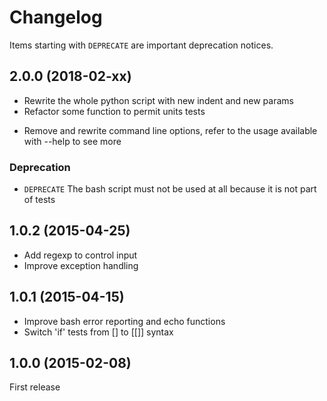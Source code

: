 # Changelog

Items starting with `DEPRECATE` are important deprecation notices.

## 2.0.0 (2018-02-xx)

+ Rewrite the whole python script with new indent and new params
+ Refactor some function to permit units tests
- Remove and rewrite command line options, refer to the usage available with --help to see more

### Deprecation

- `DEPRECATE` The bash script must not be used at all because it is not part of tests

## 1.0.2 (2015-04-25)

+ Add regexp to control input
+ Improve exception handling

## 1.0.1 (2015-04-15)

+ Improve bash error reporting and echo functions
+ Switch 'if' tests from [] to [[]] syntax

## 1.0.0 (2015-02-08)

First release
